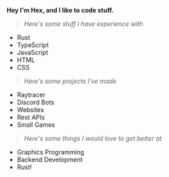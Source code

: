 **Hey I'm Hex, and I like to code stuff.**

> *Here's some stuff I have experience with*
* Rust
* TypeScript
* JavaScript
* HTML
* CSS

> *Here's some projects I've made*
* Raytracer
* Discord Bots
* Websites
* Rest APIs
* Small Games

> *Here's some things I would love to get better at*
* Graphics Programming
* Backend Development
* Rust!
